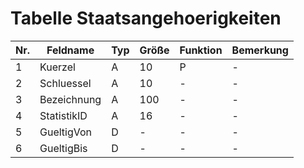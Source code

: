 # Tabelle Staatsangehoerigkeiten


Nr.|Feldname|Typ|Größe|Funktion|Bemerkung
--|--|--|--|--|--
1|Kuerzel    |A|10|P|-
2|Schluessel|A|10|-|-
3|Bezeichnung|A|100|-|-
4|StatistikID|A|16|-|-
5|GueltigVon|D|-|-|-
6|GueltigBis|D|-|-|-
